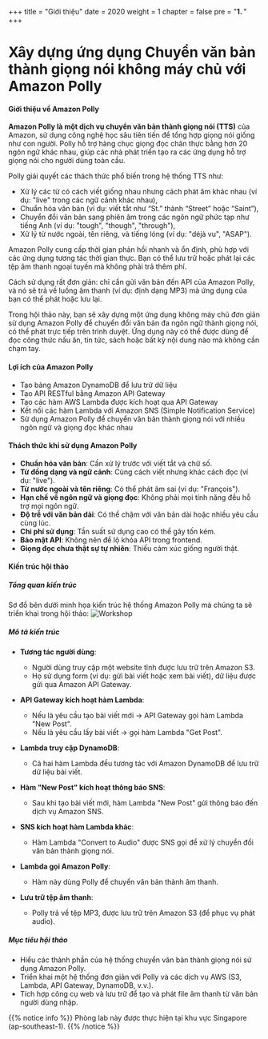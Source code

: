 +++
title = "Giới thiệu"
date = 2020
weight = 1
chapter = false
pre = "<b>1. </b>"
+++

# Xây dựng ứng dụng Chuyển văn bản thành giọng nói không máy chủ với Amazon Polly

#### Giới thiệu về Amazon Polly

**Amazon Polly là một dịch vụ chuyển văn bản thành giọng nói (TTS)** của Amazon, sử dụng công nghệ học sâu tiên tiến để tổng hợp giọng nói giống như con người. Polly hỗ trợ hàng chục giọng đọc chân thực bằng hơn 20 ngôn ngữ khác nhau, giúp các nhà phát triển tạo ra các ứng dụng hỗ trợ giọng nói cho người dùng toàn cầu.

Polly giải quyết các thách thức phổ biến trong hệ thống TTS như:

- Xử lý các từ có cách viết giống nhau nhưng cách phát âm khác nhau (ví dụ: "live" trong các ngữ cảnh khác nhau),
- Chuẩn hóa văn bản (ví dụ: viết tắt như “St.” thành “Street” hoặc “Saint”),
- Chuyển đổi văn bản sang phiên âm trong các ngôn ngữ phức tạp như tiếng Anh (ví dụ: "tough", "though", "through"),
- Xử lý từ nước ngoài, tên riêng, và tiếng lóng (ví dụ: "déjà vu", "ASAP").

Amazon Polly cung cấp thời gian phản hồi nhanh và ổn định, phù hợp với các ứng dụng tương tác thời gian thực. Bạn có thể lưu trữ hoặc phát lại các tệp âm thanh ngoại tuyến mà không phải trả thêm phí.

Cách sử dụng rất đơn giản: chỉ cần gửi văn bản đến API của Amazon Polly, và nó sẽ trả về luồng âm thanh (ví dụ: định dạng MP3) mà ứng dụng của bạn có thể phát hoặc lưu lại.

Trong hội thảo này, bạn sẽ xây dựng một ứng dụng không máy chủ đơn giản sử dụng Amazon Polly để chuyển đổi văn bản đa ngôn ngữ thành giọng nói, có thể phát trực tiếp trên trình duyệt. Ứng dụng này có thể được dùng để đọc công thức nấu ăn, tin tức, sách hoặc bất kỳ nội dung nào mà không cần chạm tay.

#### Lợi ích của Amazon Polly

- Tạo bảng Amazon DynamoDB để lưu trữ dữ liệu
- Tạo API RESTful bằng Amazon API Gateway
- Tạo các hàm AWS Lambda được kích hoạt qua API Gateway
- Kết nối các hàm Lambda với Amazon SNS (Simple Notification Service)
- Sử dụng Amazon Polly để chuyển văn bản thành giọng nói với nhiều ngôn ngữ và giọng đọc khác nhau

#### Thách thức khi sử dụng Amazon Polly

- **Chuẩn hóa văn bản**: Cần xử lý trước với viết tắt và chữ số.
- **Từ đồng dạng và ngữ cảnh**: Cùng cách viết nhưng khác cách đọc (ví dụ: "live").
- **Từ nước ngoài và tên riêng**: Có thể phát âm sai (ví dụ: "François").
- **Hạn chế về ngôn ngữ và giọng đọc**: Không phải mọi tính năng đều hỗ trợ mọi ngôn ngữ.
- **Độ trễ với văn bản dài**: Có thể chậm với văn bản dài hoặc nhiều yêu cầu cùng lúc.
- **Chi phí sử dụng**: Tần suất sử dụng cao có thể gây tốn kém.
- **Bảo mật API**: Không nên để lộ khóa API trong frontend.
- **Giọng đọc chưa thật sự tự nhiên**: Thiếu cảm xúc giống người thật.

#### Kiến trúc hội thảo

##### Tổng quan kiến trúc

Sơ đồ bên dưới minh họa kiến trúc hệ thống Amazon Polly mà chúng ta sẽ triển khai trong hội thảo:
![Workshop](/images/Anhworkshop.png)

##### Mô tả kiến trúc

- **Tương tác người dùng**:
  - Người dùng truy cập một website tĩnh được lưu trữ trên Amazon S3.
  - Họ sử dụng form (ví dụ: gửi bài viết hoặc xem bài viết), dữ liệu được gửi qua Amazon API Gateway.

- **API Gateway kích hoạt hàm Lambda**:
  - Nếu là yêu cầu tạo bài viết mới → API Gateway gọi hàm Lambda "New Post".
  - Nếu là yêu cầu lấy bài viết → gọi hàm Lambda "Get Post".

- **Lambda truy cập DynamoDB**:
  - Cả hai hàm Lambda đều tương tác với Amazon DynamoDB để lưu trữ dữ liệu bài viết.

- **Hàm "New Post" kích hoạt thông báo SNS**:
  - Sau khi tạo bài viết mới, hàm Lambda "New Post" gửi thông báo đến dịch vụ Amazon SNS.

- **SNS kích hoạt hàm Lambda khác**:
  - Hàm Lambda "Convert to Audio" được SNS gọi để xử lý chuyển đổi văn bản thành giọng nói.

- **Lambda gọi Amazon Polly**:
  - Hàm này dùng Polly để chuyển văn bản thành âm thanh.

- **Lưu trữ tệp âm thanh**:
  - Polly trả về tệp MP3, được lưu trữ trên Amazon S3 (để phục vụ phát audio).

##### Mục tiêu hội thảo

- Hiểu các thành phần của hệ thống chuyển văn bản thành giọng nói sử dụng Amazon Polly.
- Triển khai một hệ thống đơn giản với Polly và các dịch vụ AWS (S3, Lambda, API Gateway, DynamoDB, v.v.).
- Tích hợp công cụ web và lưu trữ để tạo và phát file âm thanh từ văn bản người dùng nhập.

{{% notice info %}}
Phòng lab này được thực hiện tại khu vực Singapore (ap-southeast-1).
{{% /notice %}}
